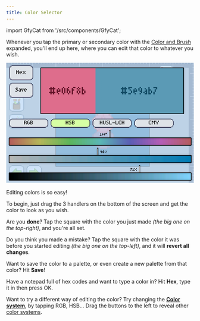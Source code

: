 ```yaml
---
title: Color Selector
---
```

import GfyCat from '/src/components/GfyCat';

Whenever you tap the primary or secondary color with the [Color and Brush] expanded, you'll end up here, where you can edit that color to whatever you wish.

![Selector](./colorselector.png)

Editing colors is so easy!

To begin, just drag the 3 handlers on the bottom of the screen and get the color to look as you wish.

Are you **done**? Tap the square with the color you just made _(the big one on the top-right)_, and you're all set.

Do you think you made a mistake? Tap the square with the color it was before you started editing _(the big one on the top-left)_, and it will **revert all changes**.

Want to save the color to a palette, or even create a new palette from that color? Hit **Save**!

Have a notepad full of hex codes and want to type a color in? Hit **Hex**, type it in then press OK.

Want to try a different way of editing the color? Try changing the **[Color system]**, by tapping RGB, HSB... Drag the buttons to the left to reveal other [color systems].

<GfyCat id="DescriptiveAmpleFieldmouse"/>

[color and brush]: ../index.md
[color system]: ./systems.md
[color systems]: ./systems.md